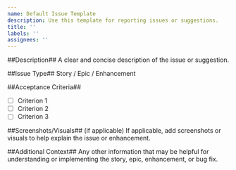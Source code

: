 ```yaml
---
name: Default Issue Template
description: Use this template for reporting issues or suggestions.
title: ''
labels: ''
assignees: ''
---
```


##Description##
A clear and concise description of the issue or suggestion.

##Issue Type##
Story / Epic / Enhancement

##Acceptance Criteria##
- [ ] Criterion 1
- [ ] Criterion 2
- [ ] Criterion 3

##Screenshots/Visuals## (if applicable)
If applicable, add screenshots or visuals to help explain the issue or enhancement.

##Additional Context##
Any other information that may be helpful for understanding or implementing the story, epic, enhancement, or bug fix.
